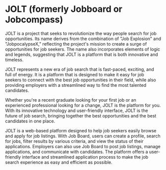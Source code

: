 # JOLT (formerly Jobboard or Jobcompass)

JOLT is a project that seeks to revolutionize the way people search for job opportunities. Its name derives from the combination of "Job Explosion" and "JobpocalypseX," reflecting the project's mission to create a surge of opportunities for job seekers. The name also incorporates elements of logic and legends, suggesting that JOLT is a platform that is both innovative and timeless.

JOLT represents a new era of job search that is fast-paced, exciting, and full of energy. It is a platform that is designed to make it easy for job seekers to connect with the best job opportunities in their field, while also providing employers with a streamlined way to find the most talented candidates.

Whether you're a recent graduate looking for your first job or an experienced professional looking for a change, JOLT is the platform for you. With its innovative technology and user-friendly interface, JOLT is the future of job search, bringing together the best opportunities and the best candidates in one place.

JOLT is a web-based platform designed to help job seekers easily browse and apply for job listings. With Job Board, users can create a profile, search for jobs, filter results by various criteria, and view the status of their applications. Employers can also use Job Board to post job listings, manage applications, and communicate with candidates. The platform offers a user-friendly interface and streamlined application process to make the job search experience as easy and efficient as possible.
